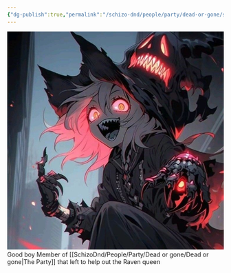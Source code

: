 ```yaml
---
{"dg-publish":true,"permalink":"/schizo-dnd/people/party/dead-or-gone/stix/"}
---
```


![Stix.jpg|500](/img/user/SchizoDnd/Images/Stix.jpg)
Good boy
Member of [[SchizoDnd/People/Party/Dead or gone/Dead or gone\|The Party]] that left to help out the Raven queen